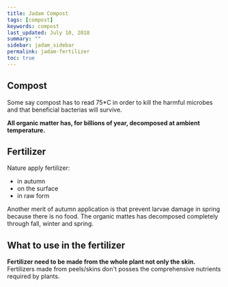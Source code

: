 ```yaml
---
title: Jadam Compost
tags: [compost]
keywords: compost
last_updated: July 10, 2018
summary: ""
sidebar: jadam_sidebar
permalink: jadam-fertilizer
toc: true
---
```


## Compost
Some say compost has to read 75*C in order to kill the harmful microbes and that beneficial bacterias will survive.

**All organic matter has, for billions of year, decomposed at ambient temperature.**

## Fertilizer
Nature apply fertilizer:
- in autumn
- on the surface
- in raw form

Another merit of autumn application is that prevent larvae damage in spring because there is no food. The organic mattes has decomposed completely through fall, winter and spring.

## What to use in the fertilizer
**Fertilizer need to be made from the whole plant not only the skin.** Fertilizers made from peels/skins don't posses the comprehensive nutrients required by plants.



